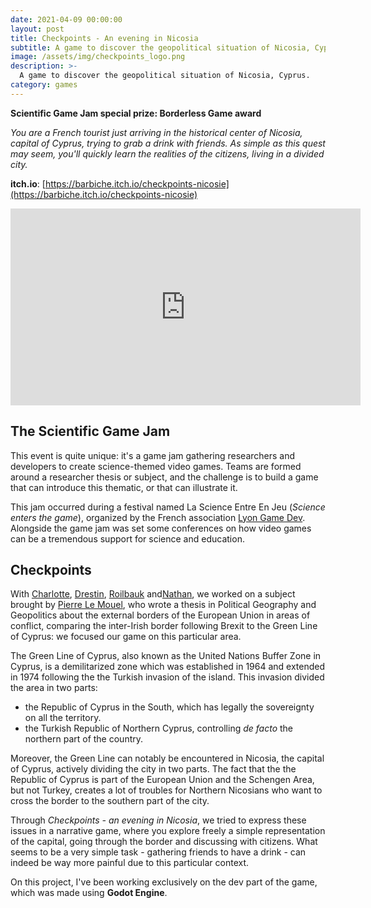 ```yaml
---
date: 2021-04-09 00:00:00
layout: post
title: Checkpoints - An evening in Nicosia
subtitle: A game to discover the geopolitical situation of Nicosia, Cyprus. Developed during Scientific Game Jam 2.
image: /assets/img/checkpoints_logo.png
description: >-
  A game to discover the geopolitical situation of Nicosia, Cyprus.
category: games
---
```


**Scientific Game Jam special prize: Borderless Game award**

_You are a French tourist just arriving in the historical center of Nicosia, capital of Cyprus, trying to grab a drink with friends. As simple as this quest may seem, you'll quickly learn the realities of the citizens, living in a divided city._

**itch.io**: [https://barbiche.itch.io/checkpoints-nicosie](https://barbiche.itch.io/checkpoints-nicosie)

<iframe width="560" height="315" src="https://www.youtube.com/embed/jv8C-IFc5UU" title="YouTube video player" frameborder="0" allow="accelerometer; autoplay; clipboard-write; encrypted-media; gyroscope; picture-in-picture" allowfullscreen></iframe>

## The Scientific Game Jam

This event is quite unique: it's a game jam gathering researchers and developers to create science-themed video games. Teams are formed around a researcher thesis or subject, and the challenge is to build a game that can introduce this thematic, or that can illustrate it.

This jam occurred during a festival named La Science Entre En Jeu (_Science enters the game_), organized by the French association [Lyon Game Dev](https://lyongamedev.pro/). Alongside the game jam was set some conferences on how video games can be a tremendous support for science and education.

## Checkpoints

With [Charlotte](https://matote.itch.io/), [Drestin](https://drestin.itch.io/), [Roilbauk](https://roilbauk.itch.io/) and[Nathan](https://lehomar2vinci.itch.io/), we worked on a subject brought by [Pierre Le Mouel](https://itch.io/profile/arthurpolluce), who wrote a thesis in Political Geography and Geopolitics about the external borders of the European Union in areas of conflict, comparing the inter-Irish border following Brexit to the Green Line of Cyprus: we focused our game on this particular area.

The Green Line of Cyprus, also known as the United Nations Buffer Zone in Cyprus, is a demilitarized zone which was established in 1964 and extended in 1974 following the the Turkish invasion of the island. This invasion divided the area in two parts:
 - the Republic of Cyprus in the South, which has legally the sovereignty on all the territory.
 - the Turkish Republic of Northern Cyprus, controlling _de facto_ the northern part of the country.

 Moreover, the Green Line can notably be encountered in Nicosia, the capital of Cyprus, actively dividing the city in two parts. The fact that the the Republic of Cyprus is part of the European Union and the Schengen Area, but not Turkey, creates a lot of troubles for Northern Nicosians who want to cross the border to the southern part of the city.

 Through _Checkpoints - an evening in Nicosia_, we tried to express these issues in a narrative game, where you explore freely a simple representation of the capital, going through the border and discussing with citizens. What seems to be a very simple task - gathering friends to have a drink - can indeed be way more painful due to this particular context.

 On this project, I've been working exclusively on the dev part of the game, which was made using **Godot Engine**.